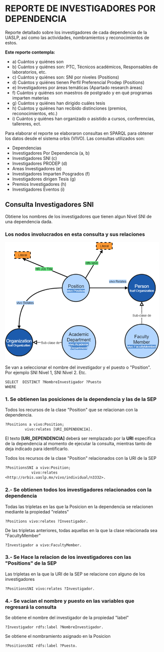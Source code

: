 # REPORTE DE INVESTIGADORES POR DEPENDENCIA
Reporte detallado sobre los investigadores de cada dependencia de la UASLP, así como las actividades, nombramientos y reconocimientos de estos.

**Este reporte contempla:**

* a) Cuántos y quiénes son
* b) Cuántos y quiénes son: PTC, Técnicos académicos, Responsables de laboratorios, etc.
* c) Cuántos y quiénes son: SNI por niveles (Positions)
* d) Cuántos y quiénes tienen Perfil Preferencial Prodep (Positions)
* e) Investigadores por áreas temáticas (Apartado research áreas)
* f) Cuántos y quiénes son maestros de postgrado  y en qué programas imparten materias
* g) Cuántos y quiénes han dirigido cuáles tesis
* h) Cuántos y quiénes han recibido distinciones (premios, reconocimientos, etc.)
* i) Cuántos y quiénes han organizado o asistido a cursos, conferencias, tallereres, ect.



Para elaborar el reporte se elaboraron consultas en SPARQL para obtener los datos desde el sistema orbis (VIVO). Las consultas utilizados son:

* Dependencias 
* Investigadores Por Dependencia (a, b)
* Investigadores SNI (c)
* Investigadores PRODEP (d)
* Areas Investigadores (e)
* Investigadores Imparten Posgrados (f)
* Investigadores dirigen Tesis (g)
* Premios Investigadores (h)
* Investigadores Eventos (i)


## Consulta Investigadores SNI
Obtiene los nombres de los investigadores que tienen algun Nivel SNI de una dependencia dada.

### Los nodos involucrados en esta consulta y sus relaciones

![grafo](img/Positions.png)

Se van a seleccionar el nombre del investigador y el puesto o "Position". Por ejemplo SNI Nivel 1, SNI Nivel 2. Etc. 
``` sparql
SELECT  DISTINCT ?NombreInvestigador ?Puesto
WHERE 
```
### 1.  Se obtienen las posiciones de la dependencia y las de la SEP

Todos los recursos de la clase "Position" que se relacionan con la dependencia.
 
   ``` sparql
?Positions a vivo:Position;
            vivo:relates [URI_DEPENDENCIA].
   ```
El texto **[URI_DEPENDENCIA]** deberá ser remplazado por la **URI** especifica de la dependencia al momento de ejecutar la consulta, mientras tanto de deja indicado para identificarlo. 

Todos los recursos de la clase "Position" relacionados con la URI de la SEP
```sparql
?PositionsSNI a vivo:Position;
            vivo:relates  <http://orbis.uaslp.mx/vivo/individual/n3332>.
```

### 2.- Se obtienen todos los investigadores relacionados con la dependencia


Todas las tripletas en las que la Posicion en la dependencia se relacionen mediante la propiedad "relates"
```sparql
?Positions vivo:relates ?Investigador.
```
 De las tripletas anteriores, todas aquellas en la que la clase relacionada sea "FacultyMember" 
 ```sparql
?Investigador a vivo:FacultyMember.
 ```


### 3.- Se Hace la relacion de los investigadores con las "Positions" de la SEP

Las tripletas en la que la URI de la SEP se relacione con alguno de los investigadores
```sparql
?PositionsSNI vivo:relates ?Investigador.
```

### 4.- Se vacian el nombre y puesto en las variables que regresará la consulta

Se obtiene el nombre del investigador de la propiedad "label"
```sparql
?Investigador rdfs:label ?NombreInvestigador.
```
Se obtiene el nombramiento asignado en la Posicion
```sparql
?PositionsSNI rdfs:label ?Puesto.
```	